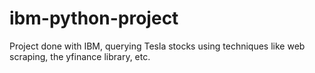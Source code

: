 # ibm-python-project
Project done with IBM, querying Tesla stocks using techniques like web scraping, the yfinance library, etc.
